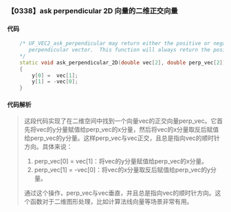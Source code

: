 ### 【0338】ask perpendicular 2D 向量的二维正交向量

#### 代码

```cpp
    /* UF_VEC2_ask_perpendicular may return either the positive or negative  
       perpendicular vector.  This function will always return the positive one.  
    */  
    static void ask_perpendicular_2D(double vec[2], double perp_vec[2])  
    {  
        y[0] =  vec[1];  
        y[1] = -vec[0];  
    }

```

#### 代码解析

> 这段代码实现了在二维空间中找到一个向量vec的正交向量perp_vec。它首先将vec的y分量赋值给perp_vec的x分量，然后将vec的x分量取反后赋值给perp_vec的y分量。这样perp_vec与vec正交，且总是指向vec的顺时针方向。具体来说：
>
> 1. perp_vec[0] = vec[1]：将vec的y分量赋值给perp_vec的x分量。
> 2. perp_vec[1] = -vec[0]：将vec的x分量取反后赋值给perp_vec的y分量。
>
> 通过这个操作，perp_vec与vec垂直，并且总是指向vec的顺时针方向。这个函数对于二维图形处理，比如计算法线向量等场景非常有用。
>
